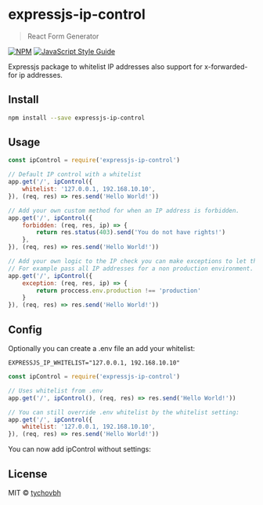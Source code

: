 # expressjs-ip-control

> React Form Generator

[![NPM](https://img.shields.io/npm/v/expressjs-ip-control.svg)](https://www.npmjs.com/package/expressjs-ip-control) [![JavaScript Style Guide](https://img.shields.io/badge/code_style-standard-brightgreen.svg)](https://standardjs.com)


Expressjs package to whitelist IP addresses also support for x-forwarded-for ip addresses.

## Install

```bash
npm install --save expressjs-ip-control
```

## Usage

```jsx
const ipControl = require('expressjs-ip-control')

// Default IP control with a whitelist
app.get('/', ipControl({
    whitelist: '127.0.0.1, 192.168.10.10',
}), (req, res) => res.send('Hello World!'))

// Add your own custom method for when an IP address is forbidden.
app.get('/', ipControl({
    forbidden: (req, res, ip) => {
        return res.status(403).send('You do not have rights!')
    },
}), (req, res) => res.send('Hello World!'))

// Add your own logic to the IP check you can make exceptions to let the IP address pass.
// For example pass all IP addresses for a non production environment.
app.get('/', ipControl({
    exception: (req, res, ip) => {
        return proccess.env.production !== 'production'
    }
}), (req, res) => res.send('Hello World!'))
```

## Config

Optionally you can create a .env file an add your whitelist:

``
EXPRESSJS_IP_WHITELIST="127.0.0.1, 192.168.10.10"
``

```jsx
const ipControl = require('expressjs-ip-control')

// Uses whitelist from .env
app.get('/', ipControl(), (req, res) => res.send('Hello World!'))

// You can still override .env whitelist by the whitelist setting:
app.get('/', ipControl({
    whitelist: '127.0.0.1, 192.168.10.10',
}), (req, res) => res.send('Hello World!'))

```

You can now add ipControl without settings:


## License

MIT © [tychovbh](https://github.com/tychovbh)
